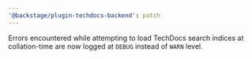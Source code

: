 ```yaml
---
'@backstage/plugin-techdocs-backend': patch
---
```


Errors encountered while attempting to load TechDocs search indices at
collation-time are now logged at `DEBUG` instead of `WARN` level.
